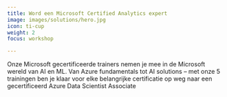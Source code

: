 ```yaml
---
title: Word een Microsoft Certified Analytics expert
image: images/solutions/hero.jpg
icon: ti-cup
weight: 2
focus: workshop

---
```

Onze Microsoft gecertificeerde trainers nemen je mee in de Microsoft wereld van AI en ML. Van Azure fundamentals tot AI solutions – met onze 5 trainingen ben je klaar voor elke belangrijke certificatie op weg naar een gecertificeerd Azure Data Scientist Associate
